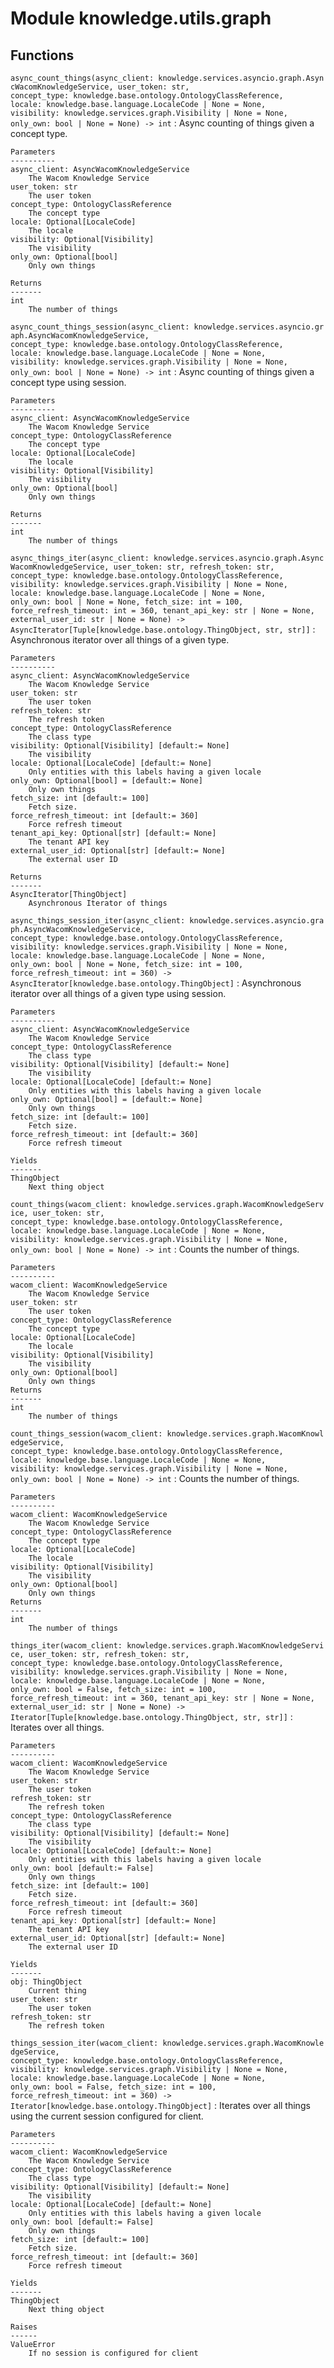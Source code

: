 Module knowledge.utils.graph
============================

Functions
---------

`async_count_things(async_client: knowledge.services.asyncio.graph.AsyncWacomKnowledgeService, user_token: str, concept_type: knowledge.base.ontology.OntologyClassReference, locale: knowledge.base.language.LocaleCode | None = None, visibility: knowledge.services.graph.Visibility | None = None, only_own: bool | None = None) ‑> int`
:   Async counting of things given a concept type.
    
    Parameters
    ----------
    async_client: AsyncWacomKnowledgeService
        The Wacom Knowledge Service
    user_token: str
        The user token
    concept_type: OntologyClassReference
        The concept type
    locale: Optional[LocaleCode]
        The locale
    visibility: Optional[Visibility]
        The visibility
    only_own: Optional[bool]
        Only own things
    
    Returns
    -------
    int
        The number of things

`async_count_things_session(async_client: knowledge.services.asyncio.graph.AsyncWacomKnowledgeService, concept_type: knowledge.base.ontology.OntologyClassReference, locale: knowledge.base.language.LocaleCode | None = None, visibility: knowledge.services.graph.Visibility | None = None, only_own: bool | None = None) ‑> int`
:   Async counting of things given a concept type using session.
    
    Parameters
    ----------
    async_client: AsyncWacomKnowledgeService
        The Wacom Knowledge Service
    concept_type: OntologyClassReference
        The concept type
    locale: Optional[LocaleCode]
        The locale
    visibility: Optional[Visibility]
        The visibility
    only_own: Optional[bool]
        Only own things
    
    Returns
    -------
    int
        The number of things

`async_things_iter(async_client: knowledge.services.asyncio.graph.AsyncWacomKnowledgeService, user_token: str, refresh_token: str, concept_type: knowledge.base.ontology.OntologyClassReference, visibility: knowledge.services.graph.Visibility | None = None, locale: knowledge.base.language.LocaleCode | None = None, only_own: bool | None = None, fetch_size: int = 100, force_refresh_timeout: int = 360, tenant_api_key: str | None = None, external_user_id: str | None = None) ‑> AsyncIterator[Tuple[knowledge.base.ontology.ThingObject, str, str]]`
:   Asynchronous iterator over all things of a given type.
    
    Parameters
    ----------
    async_client: AsyncWacomKnowledgeService
        The Wacom Knowledge Service
    user_token: str
        The user token
    refresh_token: str
        The refresh token
    concept_type: OntologyClassReference
        The class type
    visibility: Optional[Visibility] [default:= None]
        The visibility
    locale: Optional[LocaleCode] [default:= None]
        Only entities with this labels having a given locale
    only_own: Optional[bool] = [default:= None]
        Only own things
    fetch_size: int [default:= 100]
        Fetch size.
    force_refresh_timeout: int [default:= 360]
        Force refresh timeout
    tenant_api_key: Optional[str] [default:= None]
        The tenant API key
    external_user_id: Optional[str] [default:= None]
        The external user ID
    
    Returns
    -------
    AsyncIterator[ThingObject]
        Asynchronous Iterator of things

`async_things_session_iter(async_client: knowledge.services.asyncio.graph.AsyncWacomKnowledgeService, concept_type: knowledge.base.ontology.OntologyClassReference, visibility: knowledge.services.graph.Visibility | None = None, locale: knowledge.base.language.LocaleCode | None = None, only_own: bool | None = None, fetch_size: int = 100, force_refresh_timeout: int = 360) ‑> AsyncIterator[knowledge.base.ontology.ThingObject]`
:   Asynchronous iterator over all things of a given type using session.
    
    Parameters
    ----------
    async_client: AsyncWacomKnowledgeService
        The Wacom Knowledge Service
    concept_type: OntologyClassReference
        The class type
    visibility: Optional[Visibility] [default:= None]
        The visibility
    locale: Optional[LocaleCode] [default:= None]
        Only entities with this labels having a given locale
    only_own: Optional[bool] = [default:= None]
        Only own things
    fetch_size: int [default:= 100]
        Fetch size.
    force_refresh_timeout: int [default:= 360]
        Force refresh timeout
    
    Yields
    -------
    ThingObject
        Next thing object

`count_things(wacom_client: knowledge.services.graph.WacomKnowledgeService, user_token: str, concept_type: knowledge.base.ontology.OntologyClassReference, locale: knowledge.base.language.LocaleCode | None = None, visibility: knowledge.services.graph.Visibility | None = None, only_own: bool | None = None) ‑> int`
:   Counts the number of things.
    
    Parameters
    ----------
    wacom_client: WacomKnowledgeService
        The Wacom Knowledge Service
    user_token: str
        The user token
    concept_type: OntologyClassReference
        The concept type
    locale: Optional[LocaleCode]
        The locale
    visibility: Optional[Visibility]
        The visibility
    only_own: Optional[bool]
        Only own things
    Returns
    -------
    int
        The number of things

`count_things_session(wacom_client: knowledge.services.graph.WacomKnowledgeService, concept_type: knowledge.base.ontology.OntologyClassReference, locale: knowledge.base.language.LocaleCode | None = None, visibility: knowledge.services.graph.Visibility | None = None, only_own: bool | None = None) ‑> int`
:   Counts the number of things.
    
    Parameters
    ----------
    wacom_client: WacomKnowledgeService
        The Wacom Knowledge Service
    concept_type: OntologyClassReference
        The concept type
    locale: Optional[LocaleCode]
        The locale
    visibility: Optional[Visibility]
        The visibility
    only_own: Optional[bool]
        Only own things
    Returns
    -------
    int
        The number of things

`things_iter(wacom_client: knowledge.services.graph.WacomKnowledgeService, user_token: str, refresh_token: str, concept_type: knowledge.base.ontology.OntologyClassReference, visibility: knowledge.services.graph.Visibility | None = None, locale: knowledge.base.language.LocaleCode | None = None, only_own: bool = False, fetch_size: int = 100, force_refresh_timeout: int = 360, tenant_api_key: str | None = None, external_user_id: str | None = None) ‑> Iterator[Tuple[knowledge.base.ontology.ThingObject, str, str]]`
:   Iterates over all things.
    
    Parameters
    ----------
    wacom_client: WacomKnowledgeService
        The Wacom Knowledge Service
    user_token: str
        The user token
    refresh_token: str
        The refresh token
    concept_type: OntologyClassReference
        The class type
    visibility: Optional[Visibility] [default:= None]
        The visibility
    locale: Optional[LocaleCode] [default:= None]
        Only entities with this labels having a given locale
    only_own: bool [default:= False]
        Only own things
    fetch_size: int [default:= 100]
        Fetch size.
    force_refresh_timeout: int [default:= 360]
        Force refresh timeout
    tenant_api_key: Optional[str] [default:= None]
        The tenant API key
    external_user_id: Optional[str] [default:= None]
        The external user ID
    
    Yields
    -------
    obj: ThingObject
        Current thing
    user_token: str
        The user token
    refresh_token: str
        The refresh token

`things_session_iter(wacom_client: knowledge.services.graph.WacomKnowledgeService, concept_type: knowledge.base.ontology.OntologyClassReference, visibility: knowledge.services.graph.Visibility | None = None, locale: knowledge.base.language.LocaleCode | None = None, only_own: bool = False, fetch_size: int = 100, force_refresh_timeout: int = 360) ‑> Iterator[knowledge.base.ontology.ThingObject]`
:   Iterates over all things using the current session configured for client.
    
    Parameters
    ----------
    wacom_client: WacomKnowledgeService
        The Wacom Knowledge Service
    concept_type: OntologyClassReference
        The class type
    visibility: Optional[Visibility] [default:= None]
        The visibility
    locale: Optional[LocaleCode] [default:= None]
        Only entities with this labels having a given locale
    only_own: bool [default:= False]
        Only own things
    fetch_size: int [default:= 100]
        Fetch size.
    force_refresh_timeout: int [default:= 360]
        Force refresh timeout
    
    Yields
    -------
    ThingObject
        Next thing object
    
    Raises
    ------
    ValueError
        If no session is configured for client